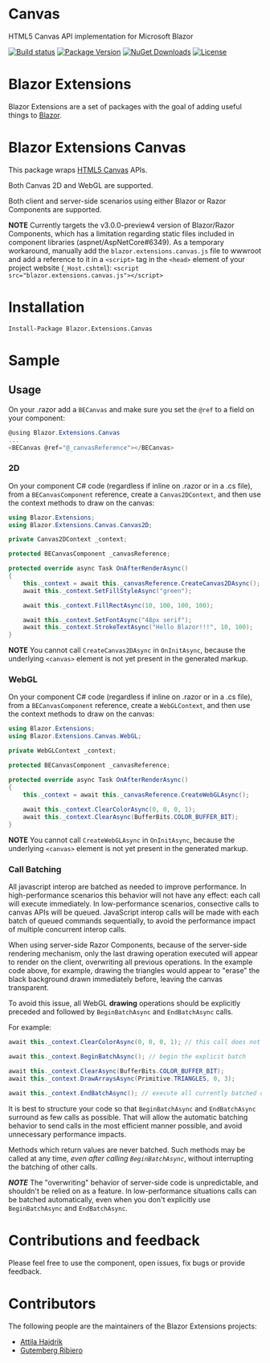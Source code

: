 # Canvas
HTML5 Canvas API implementation for Microsoft Blazor

[![Build status](https://dotnet-ci.visualstudio.com/DotnetCI/_apis/build/status/Blazor-Extensions-Canvas-CI?branch=master)](https://dotnet-ci.visualstudio.com/DotnetCI/_build/latest?definitionId=15&branch=master)
[![Package Version](https://img.shields.io/nuget/v/Blazor.Extensions.Canvas.svg)](https://www.nuget.org/packages/Blazor.Extensions.Canvas)
[![NuGet Downloads](https://img.shields.io/nuget/dt/Blazor.Extensions.Canvas.svg)](https://www.nuget.org/packages/Blazor.Extensions.Canvas)
[![License](https://img.shields.io/github/license/BlazorExtensions/Canvas.svg)](https://github.com/BlazorExtensions/Canvas/blob/master/LICENSE)

# Blazor Extensions

Blazor Extensions are a set of packages with the goal of adding useful things to [Blazor](https://blazor.net).

# Blazor Extensions Canvas

This package wraps [HTML5 Canvas](https://developer.mozilla.org/en-US/docs/Web/HTML/Element/canvas) APIs. 

Both Canvas 2D and WebGL are supported.

Both client and server-side scenarios using either Blazor or Razor Components are supported.

**NOTE** Currently targets the v3.0.0-preview4 version of Blazor/Razor Components, which has a limitation regarding static files included in component libraries (aspnet/AspNetCore#6349). As a temporary workaround, manually add the `blazor.extensions.canvas.js` file to wwwroot and add a reference to it in a `<script>` tag in the `<head>` element of your project website (`_Host.cshtml`):
`<script src="blazor.extensions.canvas.js"></script>`

# Installation

```
Install-Package Blazor.Extensions.Canvas
```

# Sample

## Usage

On your .razor add a `BECanvas` and make sure you set the `@ref` to a field on your component:

```c#
@using Blazor.Extensions.Canvas
...
<BECanvas @ref="@_canvasReference"></BECanvas>
```

### 2D

On your component C# code (regardless if inline on .razor or in a .cs file), from a `BECanvasComponent` reference, create a `Canvas2DContext`, and then use the context methods to draw on the canvas:

```c#
using Blazor.Extensions;
using Blazor.Extensions.Canvas.Canvas2D;

private Canvas2DContext _context;

protected BECanvasComponent _canvasReference;

protected override async Task OnAfterRenderAsync()
{
    this._context = await this._canvasReference.CreateCanvas2DAsync();
    await this._context.SetFillStyleAsync("green");

    await this._context.FillRectAsync(10, 100, 100, 100);

    await this._context.SetFontAsync("48px serif");
    await this._context.StrokeTextAsync("Hello Blazor!!!", 10, 100);
}
```

**NOTE** You cannot call `CreateCanvas2DAsync` in `OnInitAsync`, because the underlying `<canvas>` element is not yet present in the generated markup.

### WebGL

On your component C# code (regardless if inline on .razor or in a .cs file), from a `BECanvasComponent` reference, create a `WebGLContext`, and then use the context methods to draw on the canvas:

```c#
using Blazor.Extensions;
using Blazor.Extensions.Canvas.WebGL;

private WebGLContext _context;

protected BECanvasComponent _canvasReference;

protected override async Task OnAfterRenderAsync()
{
    this._context = await this._canvasReference.CreateWebGLAsync();
    
    await this._context.ClearColorAsync(0, 0, 0, 1);
    await this._context.ClearAsync(BufferBits.COLOR_BUFFER_BIT);
}
```

**NOTE** You cannot call `CreateWebGLAsync` in `OnInitAsync`, because the underlying `<canvas>` element is not yet present in the generated markup.

### Call Batching

All javascript interop are batched as needed to improve performance. In high-performance scenarios this behavior will not have any effect: each call will execute immediately. In low-performance scenarios, consective calls to canvas APIs will be queued. JavaScript interop calls will be made with each batch of queued commands sequentially, to avoid the performance impact of multiple concurrent interop calls.

When using server-side Razor Components, because of the server-side rendering mechanism, only the last drawing operation executed will appear to render on the client, overwriting all previous operations. In the example code above, for example, drawing the triangles would appear to "erase" the black background drawn immediately before, leaving the canvas transparent.

To avoid this issue, all WebGL **drawing** operations should be explicitly preceded and followed by `BeginBatchAsync` and `EndBatchAsync` calls.

For example:

```c#
await this._context.ClearColorAsync(0, 0, 0, 1); // this call does not draw anything, so it does not need to be included in the explicit batch

await this._context.BeginBatchAsync(); // begin the explicit batch

await this._context.ClearAsync(BufferBits.COLOR_BUFFER_BIT);
await this._context.DrawArraysAsync(Primitive.TRIANGLES, 0, 3);

await this._context.EndBatchAsync(); // execute all currently batched calls
```

It is best to structure your code so that `BeginBatchAsync` and `EndBatchAsync` surround as few calls as possible. That will allow the automatic batching behavior to send calls in the most efficient manner possible, and avoid unnecessary performance impacts.

Methods which return values are never batched. Such methods may be called at any time, *even after calling `BeginBatchAsync`*, without interrupting the batching of other calls.

***NOTE*** The "overwriting" behavior of server-side code is unpredictable, and shouldn't be relied on as a feature. In low-performance situations calls can be batched automatically, even when you don't explicitly use `BeginBatchAsync` and `EndBatchAsync`.

# Contributions and feedback

Please feel free to use the component, open issues, fix bugs or provide feedback.

# Contributors

The following people are the maintainers of the Blazor Extensions projects:

- [Attila Hajdrik](https://github.com/attilah)
- [Gutemberg Ribiero](https://github.com/galvesribeiro)

